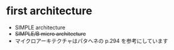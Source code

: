 # first architecture

- SIMPLE architecture
- ~~SIMPLE/B micro architecture~~
- マイクロアーキテクチャはパタヘネの p.294 を参考にしています
